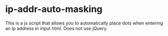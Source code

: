 # ip-addr-auto-masking



This is a js script that allows you to automatically place dots when entering an ip address in input html. Does not use jQuery.
